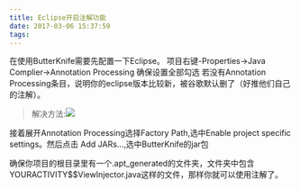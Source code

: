 ```yaml
---
title: Eclipse开启注解功能
date: 2017-03-06 15:37:59
tags:
---
```


在使用ButterKnife需要先配置一下Eclipse。
项目右键-Properties->Java Complier->Annotation Processing 确保设置全部勾选
若没有Annotation Processing条目，说明你的eclipse版本比较新，被谷歌默认删了（好推他们自己的注解）。
>解决方法:![](http://www.jcodecraeer.com/uploads/20150515/1431677856258018.png)

接着展开Annotation Processing选择Factory Path,选中Enable project specific settings。然后点击 Add JARs…,选中ButterKnife的jar包


确保你项目的根目录里有一个.apt_generated的文件夹，文件夹中包含YOURACTIVITY$$ViewInjector.java这样的文件，那样你就可以使用注解了。